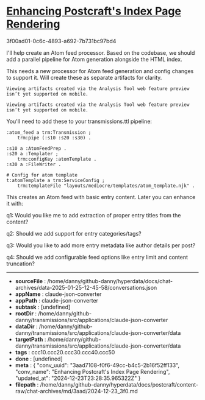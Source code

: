 # [Enhancing Postcraft's Index Page Rendering](https://claude.ai/chat/3aad7108-f0f6-49cc-b4c5-2b16f52ff133)

3f00ad01-0c6c-4893-a692-7b731bc97bd4

 I'll help create an Atom feed processor. Based on the codebase, we should add a parallel pipeline for Atom generation alongside the HTML index.

<antThinking>This needs a new processor for Atom feed generation and config changes to support it. Will create these as separate artifacts for clarity.</antThinking>
```
Viewing artifacts created via the Analysis Tool web feature preview isn’t yet supported on mobile.
```


```
Viewing artifacts created via the Analysis Tool web feature preview isn’t yet supported on mobile.
```



You'll need to add these to your transmissions.ttl pipeline:

```turtle
:atom_feed a trm:Transmission ;
    trm:pipe (:s10 :s20 :s30) .

:s10 a :AtomFeedPrep .
:s20 a :Templater ;
    trm:configKey :atomTemplate .
:s30 a :FileWriter .

# Config for atom template
t:atomTemplate a trm:ServiceConfig ;
    trm:templateFile "layouts/mediocre/templates/atom_template.njk" .
```

This creates an Atom feed with basic entry content. Later you can enhance it with:

q1: Would you like me to add extraction of proper entry titles from the content?

q2: Should we add support for entry categories/tags?

q3: Would you like to add more entry metadata like author details per post?

q4: Should we add configurable feed options like entry limit and content truncation?

---

* **sourceFile** : /home/danny/github-danny/hyperdata/docs/chat-archives/data-2025-01-25-12-45-58/conversations.json
* **appName** : claude-json-converter
* **appPath** : claude-json-converter
* **subtask** : [undefined]
* **rootDir** : /home/danny/github-danny/transmissions/src/applications/claude-json-converter
* **dataDir** : /home/danny/github-danny/transmissions/src/applications/claude-json-converter/data
* **targetPath** : /home/danny/github-danny/transmissions/src/applications/claude-json-converter/data
* **tags** : ccc10.ccc20.ccc30.ccc40.ccc50
* **done** : [undefined]
* **meta** : {
  "conv_uuid": "3aad7108-f0f6-49cc-b4c5-2b16f52ff133",
  "conv_name": "Enhancing Postcraft's Index Page Rendering",
  "updated_at": "2024-12-23T23:28:35.965322Z"
}
* **filepath** : /home/danny/github-danny/hyperdata/docs/postcraft/content-raw/chat-archives/md/3aad/2024-12-23_3f0.md